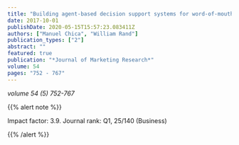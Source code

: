 ```yaml
---
title: "Building agent-based decision support systems for word-of-mouth programs. A freemium application"
date: 2017-10-01
publishDate: 2020-05-15T15:57:23.083411Z
authors: ["Manuel Chica", "William Rand"]
publication_types: ["2"]
abstract: ""
featured: true
publication: "*Journal of Marketing Research*"
volume: 54
pages: "752 - 767"
---
```



_volume 54 (5) 752-767_


{{% alert note %}}

Impact factor: 3.9. Journal rank: Q1, 25/140 (Business)

{{% /alert %}}




